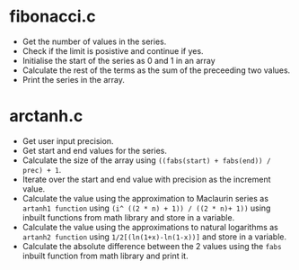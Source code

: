 # fibonacci.c

- Get the number of values in the series.
- Check if the limit is posistive and continue if yes.
- Initialise the start of the series as 0 and 1 in an array
- Calculate the rest of the terms as the sum of the preceeding two values.
- Print the series in the array.

# arctanh.c

- Get user input precision.
- Get start and end values for the series.
- Calculate the size of the array using `((fabs(start) + fabs(end)) / prec) + 1`.
- Iterate over the start and end value with precision as the increment value.
- Calculate the value using the approximation to Maclaurin series as `artanh1 function` using `(i^ ((2 * n) + 1)) / ((2 * n)+ 1))` using inbuilt functions from math library and store in a variable.
- Calculate the value using the approximations to natural logarithms as `artanh2 function` using  `1/2[(ln(1+x)-ln(1-x))]` and store in a variable.
- Calculate the absolute difference between the 2 values using the `fabs` inbuilt function from math library and print it.
